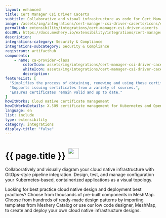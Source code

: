 ```yaml
---
layout: enhanced
title: Cert Manager Csi Driver Cacerts
subtitle: Collaborative and visual infrastructure as code for Cert Manager Csi Driver Cacerts
image: /assets/img/integrations/cert-manager-csi-driver-cacerts/icons/color/cert-manager-csi-driver-cacerts-color.svg
permalink: extensibility/integrations/cert-manager-csi-driver-cacerts
docURL: https://docs.meshery.io/extensibility/integrations/cert-manager-csi-driver-cacerts
description: 
integrations-category: Security & Compliance
integrations-subcategory: Security & Compliance
registrant: artifacthub
components: 
	- name: ca-provider-class
		colorIcon: assets/img/integrations/cert-manager-csi-driver-cacerts/components/ca-provider-class/icons/color/ca-provider-class-color.svg
		whiteIcon: assets/img/integrations/cert-manager-csi-driver-cacerts/components/ca-provider-class/icons/white/ca-provider-class-white.svg
		description: 
featureList: [
  "Simplifies the process of obtaining, renewing and using those certificates.",
  "Supports issuing certificates from a variety of sources.",
  "Ensures certificates remain valid and up to date."
]
howItWorks: Cloud native certificate management
howItWorksDetails: X.509 certificate management for Kubernetes and OpenShift
language: en
list: include
type: extensibility
category: integrations
display-title: "false"
---
```

<h1>{{ page.title }} <img src="{{ page.image }}" style="width: 35px; height: 35px;" /></h1>

<p>

</p>
<p>
    Collaboratively and visually diagram your cloud native infrastructure with GitOps-style pipeline integration. Design, test, and manage configuration your Kubernetes-based, containerized applications as a visual topology.
</p>
<p>
    Looking for best practice cloud native design and deployment best practices? Choose from thousands of pre-built components in MeshMap. Choose from hundreds of ready-made design patterns by importing templates from Meshery Catalog or use our low code designer, MeshMap, to create and deploy your own cloud native infrastructure designs.
</p>
